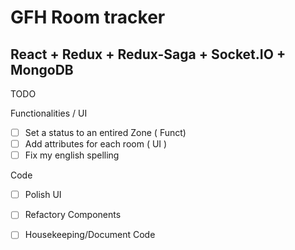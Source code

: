 # GFH Room tracker 
## React + Redux + Redux-Saga + Socket.IO + MongoDB

TODO

Functionalities / UI
- [ ] Set a status to an entired Zone ( Funct)
- [ ] Add attributes for each room ( UI )
- [ ] Fix my english spelling

Code
- [ ] Polish UI
- [ ] Refactory Components
- [ ] Housekeeping/Document Code



